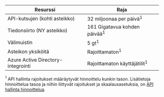 | Resurssi                          | Raja                                    |
|-----------------------------------|------------------------------------------|
| API-kutsujen (kohti asteikko)     | 32 miljoonaa per päivä<sup>1</sup>            |
| Tiedonsiirto (NY asteikko) | 161 Gigatavua kohden päivää<sup>1</sup> |
| Välimuistin                             | 5 gt<sup>1</sup> |
| Asteikon yksiköitä                    | Rajoittamaton<sup>1</sup> |
| Azure Active Directory-integrointi| Rajoittamaton käyttäjätilit<sup>1</sup> |

<sup>1</sup> API hallinta rajoitukset määräytyvät hinnoittelu kunkin tason. Lisätietoja hinnoittelua tasoa ja niihin liittyvät rajoitukset ja skaalausasetuksia, on [API hallinta hinnoittelua](https://azure.microsoft.com/pricing/details/api-management/).